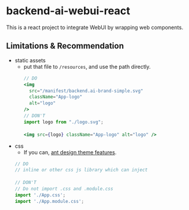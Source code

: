 # backend-ai-webui-react
This is a react project to integrate WebUI by wrapping web components.


## Limitations & Recommendation
- static assets
  - put that file to `/resources`, and use the path directly.
    ```jsx
    // DO
    <img
      src="/manifest/backend.ai-brand-simple.svg"
      className="App-logo"
      alt="logo"
    />
    // DON'T 
    import logo from "./logo.svg";

    <img src={logo} className="App-logo" alt="logo" />
    ```
- css
  - If you can, [ant design theme features](https://ant.design/docs/react/customize-theme#overridetoken).
  ```js
  // DO
  // inline or other css js library which can inject 
  
  // DON'T 
  // Do not import .css and .module.css
  import './App.css';
  import './App.module.css';
  ```